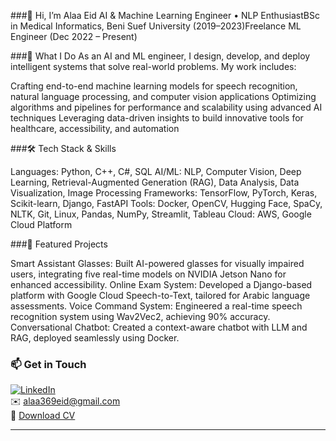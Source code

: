 ###👋 Hi, I’m Alaa Eid
AI & Machine Learning Engineer • NLP EnthusiastBSc in Medical Informatics, Beni Suef University (2019–2023)Freelance ML Engineer (Dec 2022 – Present)

###🔭 What I Do
As an AI and ML engineer, I design, develop, and deploy intelligent systems that solve real-world problems. My work includes:

Crafting end-to-end machine learning models for speech recognition, natural language processing, and computer vision applications
Optimizing algorithms and pipelines for performance and scalability using advanced AI techniques
Leveraging data-driven insights to build innovative tools for healthcare, accessibility, and automation


###🛠️ Tech Stack & Skills

Languages: Python, C++, C#, SQL
AI/ML: NLP, Computer Vision, Deep Learning, Retrieval-Augmented Generation (RAG), Data Analysis, Data Visualization, Image Processing
Frameworks: TensorFlow, PyTorch, Keras, Scikit-learn, Django, FastAPI
Tools: Docker, OpenCV, Hugging Face, SpaCy, NLTK, Git, Linux, Pandas, NumPy, Streamlit, Tableau
Cloud: AWS, Google Cloud Platform


###🌟 Featured Projects

Smart Assistant Glasses: Built AI-powered glasses for visually impaired users, integrating five real-time models on NVIDIA Jetson Nano for enhanced accessibility.
Online Exam System: Developed a Django-based platform with Google Cloud Speech-to-Text, tailored for Arabic language assessments.
Voice Command System: Engineered a real-time speech recognition system using Wav2Vec2, achieving 90% accuracy.
Conversational Chatbot: Created a context-aware chatbot with LLM and RAG, deployed seamlessly using Docker.


### 📫 Get in Touch
[![LinkedIn](https://img.shields.io/badge/LinkedIn-Alaaeid2-blue?logo=linkedin&logoColor=white)](https://www.linkedin.com/in/alaaeid-853/)  
✉️ alaa369eid@gmail.com  
📄 [Download CV](https://drive.google.com/file/d/1D6L3ysgbA_Ll1H7lFX-_MdtfKyVRNBf-/view?usp=drive_link)

---
<!-- 
**Alaaeid2/Alaaeid2** is a ✨ _special_ ✨ repository because its `README.md` (this file) appears on your GitHub profile.

Here are some ideas to get you started:

- 🔭 I’m currently working on ...
- 🌱 I’m currently learning ...
- 👯 I’m looking to collaborate on ...
- 🤔 I’m looking for help with ...
- 💬 Ask me about ...
- 📫 How to reach me: ...
- 😄 Pronouns: ...
- ⚡ Fun fact: ...
-->

